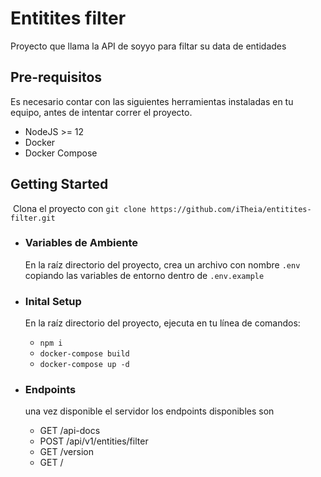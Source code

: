 # Entitites filter

Proyecto que llama la API de soyyo para filtar su data de entidades

## Pre-requisitos

Es necesario contar con las siguientes herramientas instaladas en tu equipo, antes de intentar correr el proyecto.

- NodeJS >= 12
- Docker
- Docker Compose

## Getting Started

​ Clona el proyecto con `git clone https://github.com/iTheia/entitites-filter.git`

- ### Variables de Ambiente

  En la raíz directorio del proyecto, crea un archivo con nombre `.env` copiando las variables de entorno dentro de `.env.example`

- ### Inital Setup

  En la raíz directorio del proyecto, ejecuta en tu línea de comandos:

  - `npm i`
  - `docker-compose build`
  - `docker-compose up -d`

- ### Endpoints
  una vez disponible el servidor los endpoints disponibles son
  - GET /api-docs
  - POST /api/v1/entities/filter
  - GET /version
  - GET /
